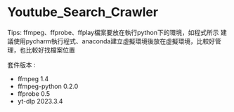 # Youtube_Search_Crawler

Tips: ffmpeg、ffprobe、ffplay檔案要放在執行python下的環境，如程式所示
建議使用pycharm執行程式、anaconda建立虛擬環境後放在虛擬環境，比較好管理，也比較好找檔案位置

套件版本 : 
* ffmpeg 1.4
* ffmpeg-python 0.2.0
* ffprobe 0.5
* yt-dlp 2023.3.4
